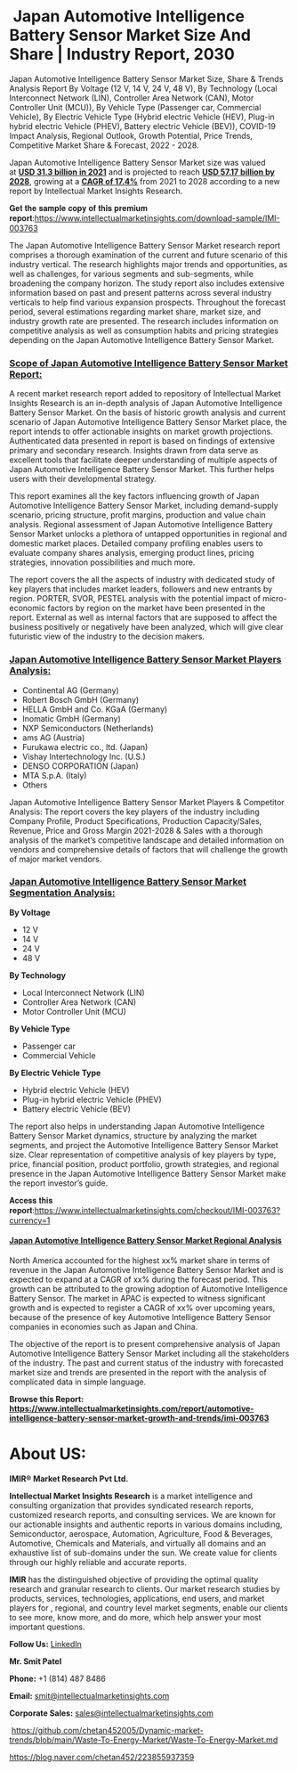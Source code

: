 <h1>&nbsp;Japan Automotive Intelligence Battery Sensor Market Size And Share | Industry Report, 2030</h1>
<p>Japan Automotive Intelligence Battery Sensor Market Size, Share &amp; Trends Analysis Report By Voltage (12 V, 14 V, 24 V, 48 V), By Technology (Local Interconnect Network (LIN), Controller Area Network (CAN), Motor Controller Unit (MCU)), By Vehicle Type (Passenger car, Commercial Vehicle), By Electric Vehicle Type (Hybrid electric Vehicle (HEV), Plug-in hybrid electric Vehicle (PHEV), Battery electric Vehicle (BEV)), COVID-19 Impact Analysis, Regional Outlook, Growth Potential, Price Trends, Competitive Market Share &amp; Forecast, 2022 - 2028.</p>
<p>Japan Automotive Intelligence Battery Sensor Market size was valued at&nbsp;<strong><u>USD 31.3 billion in 2021</u></strong>&nbsp;and is projected to reach&nbsp;<strong><u>USD 57.17 billion by 2028</u></strong>, growing at a&nbsp;<strong><u>CAGR of 17.4%</u></strong>&nbsp;from 2021 to 2028 according to a new report by Intellectual Market Insights Research.</p>
<p>𝐆𝐞𝐭 𝐭𝐡𝐞 𝐬𝐚𝐦𝐩𝐥𝐞 𝐜𝐨𝐩𝐲 𝐨𝐟 𝐭𝐡𝐢𝐬 𝐩𝐫𝐞𝐦𝐢𝐮𝐦 𝐫𝐞𝐩𝐨𝐫𝐭:<a href="https://www.intellectualmarketinsights.com/download-sample/IMI-003763">https://www.intellectualmarketinsights.com/download-sample/IMI-003763</a>&nbsp;</p>
<p>The Japan Automotive Intelligence Battery Sensor Market research report comprises a thorough examination of the current and future scenario of this industry vertical. The research highlights major trends and opportunities, as well as challenges, for various segments and sub-segments, while broadening the company horizon. The study report also includes extensive information based on past and present patterns across several industry verticals to help find various expansion prospects. Throughout the forecast period, several estimations regarding market share, market size, and industry growth rate are presented. The research includes information on competitive analysis as well as consumption habits and pricing strategies depending on the Japan Automotive Intelligence Battery Sensor Market.</p>
<h3><strong><u>Scope of Japan Automotive Intelligence Battery Sensor Market Report:</u></strong></h3>
<p>A recent market research report added to repository of Intellectual Market Insights Research is an in-depth analysis of Japan Automotive Intelligence Battery Sensor Market. On the basis of historic growth analysis and current scenario of Japan Automotive Intelligence Battery Sensor Market place, the report intends to offer actionable insights on market growth projections. Authenticated data presented in report is based on findings of extensive primary and secondary research. Insights drawn from data serve as excellent tools that facilitate deeper understanding of multiple aspects of Japan Automotive Intelligence Battery Sensor Market. This further helps users with their developmental strategy.</p>
<p>This report examines all the key factors influencing growth of Japan Automotive Intelligence Battery Sensor Market, including demand-supply scenario, pricing structure, profit margins, production and value chain analysis. Regional assessment of Japan Automotive Intelligence Battery Sensor Market unlocks a plethora of untapped opportunities in regional and domestic market places. Detailed company profiling enables users to evaluate company shares analysis, emerging product lines, pricing strategies, innovation possibilities and much more.</p>
<p>The report covers the all the aspects of industry with dedicated study of key players that includes market leaders, followers and new entrants by region. PORTER, SVOR, PESTEL analysis with the potential impact of micro-economic factors by region on the market have been presented in the report. External as well as internal factors that are supposed to affect the business positively or negatively have been analyzed, which will give clear futuristic view of the industry to the decision makers.</p>
<h3><strong><u>Japan Automotive Intelligence Battery Sensor Market Players Analysis:</u></strong></h3>
<ul>
<li>Continental AG (Germany)</li>
<li>Robert Bosch GmbH (Germany)</li>
<li>HELLA GmbH and Co. KGaA (Germany)</li>
<li>Inomatic GmbH (Germany)</li>
<li>NXP Semiconductors (Netherlands)</li>
<li>ams AG (Austria)</li>
<li>Furukawa electric co., ltd. (Japan)</li>
<li>Vishay Intertechnology Inc. (U.S.)</li>
<li>DENSO CORPORATION (Japan)</li>
<li>MTA S.p.A. (Italy)</li>
<li>Others</li>
</ul>
<p>Japan Automotive Intelligence Battery Sensor Market Players &amp; Competitor Analysis: The report covers the key players of the industry including Company Profile, Product Specifications, Production Capacity/Sales, Revenue, Price and Gross Margin 2021-2028 &amp; Sales with a thorough analysis of the market&rsquo;s competitive landscape and detailed information on vendors and comprehensive details of factors that will challenge the growth of major market vendors.</p>
<h3><strong><u>Japan Automotive Intelligence Battery Sensor Market Segmentation Analysis:</u></strong></h3>
<p><strong>By Voltage</strong></p>
<ul>
<li>12 V</li>
<li>14 V</li>
<li>24 V</li>
<li>48 V</li>
</ul>
<p><strong>By Technology</strong></p>
<ul>
<li>Local Interconnect Network (LIN)</li>
<li>Controller Area Network (CAN)</li>
<li>Motor Controller Unit (MCU)</li>
</ul>
<p><strong>By Vehicle Type</strong></p>
<ul>
<li>Passenger car</li>
<li>Commercial Vehicle</li>
</ul>
<p><strong>By Electric Vehicle Type</strong></p>
<ul>
<li>Hybrid electric Vehicle (HEV)</li>
<li>Plug-in hybrid electric Vehicle (PHEV)</li>
<li>Battery electric Vehicle (BEV)</li>
</ul>
<p>The report also helps in understanding Japan Automotive Intelligence Battery Sensor Market dynamics, structure by analyzing the market segments, and project the Automotive Intelligence Battery Sensor&nbsp;Market size. Clear representation of competitive analysis of key players by type, price, financial position, product portfolio, growth strategies, and regional presence in the Japan Automotive Intelligence Battery Sensor Market make the report investor&rsquo;s guide.</p>
<p>𝐀𝐜𝐜𝐞𝐬𝐬 𝐭𝐡𝐢𝐬 𝐫𝐞𝐩𝐨𝐫𝐭:<a href="https://www.intellectualmarketinsights.com/checkout/IMI-003763?currency=1">https://www.intellectualmarketinsights.com/checkout/IMI-003763?currency=1</a>&nbsp;</p>
<h4><strong><u> Japan Automotive Intelligence Battery Sensor Market Regional Analysis</u></strong></h4>
<p>North America accounted for the highest xx% market share in terms of revenue in the Japan Automotive Intelligence Battery Sensor Market and is expected to expand at a CAGR of xx% during the forecast period. This growth can be attributed to the growing adoption of Automotive Intelligence Battery Sensor. The market in APAC is expected to witness significant growth and is expected to register a CAGR of xx% over upcoming years, because of the presence of key Automotive Intelligence Battery Sensor companies in economies such as Japan and China.</p>
<p>The objective of the report is to present comprehensive analysis of Japan Automotive Intelligence Battery Sensor Market including all the stakeholders of the industry. The past and current status of the industry with forecasted market size and trends are presented in the report with the analysis of complicated data in simple language.</p>
<p><strong>Browse this Report:&nbsp; <a href="https://www.intellectualmarketinsights.com/report/automotive-intelligence-battery-sensor-market-growth-and-trends/imi-003763">https://www.intellectualmarketinsights.com/report/automotive-intelligence-battery-sensor-market-growth-and-trends/imi-003763</a>&nbsp;</strong></p>
<h1>About US:</h1>
<p><strong>IMIR&reg; Market Research Pvt Ltd.</strong></p>
<p><strong>Intellectual Market Insights Research</strong> is a market intelligence and consulting organization that provides syndicated research reports, customized research reports, and consulting services. We are known for our actionable insights and authentic reports in various domains including, Semiconductor, aerospace, Automation, Agriculture, Food &amp; Beverages, Automotive, Chemicals and Materials, and virtually all domains and an exhaustive list of sub-domains under the sun. We create value for clients through our highly reliable and accurate reports.</p>
<p><strong>IMIR</strong> has the distinguished objective of providing the optimal quality research and granular research to clients. Our market research studies by products, services, technologies, applications, end users, and market players for , regional, and country level market segments, enable our clients to see more, know more, and do more, which help answer your most important questions.</p>
<p><strong>Follow Us:</strong> <a href="https://in.linkedin.com/company/imir-market-research">LinkedIn</a></p>
<p><strong>Mr. Smit Patel</strong></p>
<p><strong>Phone:</strong> +1 (814) 487 8486</p>
<p><strong>Email:</strong> <a href="mailto:smit@intellectualmarketinsights.com">smit@intellectualmarketinsights.com</a></p>
<p><strong>Corporate Sales:</strong> <a href="mailto:sales@intellectualmarketinsights.com">sales@intellectualmarketinsights.com</a></p>
<p>&nbsp;<a href="https://github.com/chetan452005/Dynamic-market-trends/blob/main/Waste-To-Energy-Market/Waste-To-Energy-Market.md">https://github.com/chetan452005/Dynamic-market-trends/blob/main/Waste-To-Energy-Market/Waste-To-Energy-Market.md</a>&nbsp;</p>
<p><a href="https://blog.naver.com/chetan452/223855937359">https://blog.naver.com/chetan452/223855937359</a>&nbsp;</p>
<p>&nbsp;</p>
